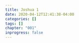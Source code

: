 ```yaml
---
title: Joshua 1
date: 2020-04-12T12:41:38-04:00
categories: []
tags: []
chapter: "001"
inprogress: false
---
```


